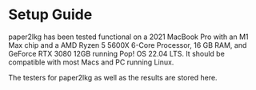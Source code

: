 # Setup Guide

paper2lkg has been tested functional on a 2021 MacBook Pro with an M1 Max chip and a AMD Ryzen 5 5600X 6-Core Processor, 16 GB RAM, and GeForce RTX 3080 12GB running Pop! OS 22.04 LTS. It should be compatible with most Macs and PC running Linux.



The testers for paper2lkg as well as the results are stored here.